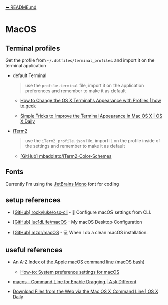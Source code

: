[⬅️ README.md](../README.md)

# MacOS

## Terminal profiles

Get the profile from `~/.dotfiles/terminal_profiles` and import it on the terminal application

- default Terminal

  > use the `profile.terminal` file, import it on the application preferences and remember to make it as default

  - [How to Change the OS X Terminal's Appearance with Profiles | how to geek](https://www.howtogeek.com/210308/how-to-change-the-os-x-terminals-appearance-with-profiles/)

  - [Simple Tricks to Improve the Terminal Appearance in Mac OS X | OS X Daily](https://osxdaily.com/2013/02/05/improve-terminal-appearance-mac-os-x/)

- [iTerm2](https://www.iterm2.com/)

  > use the `iTerm2_profile.json` file, import it on the profile inside of the settings and remember to make it as default

  - [[GitHub] mbadolato/iTerm2-Color-Schemes](https://github.com/mbadolato/iTerm2-Color-Schemes)

## Fonts

Currently I'm using the [JetBrains Mono](https://www.jetbrains.com/lp/mono/) font for coding

## setup references

- [[GitHub] rockyluke/osx-cli](https://github.com/rockyluke/osx-cli) - 🍏 Configure macOS settings from CLI.

- [[GitHub] luc1dLife/macOS](https://github.com/luc1dLife/macOS) - My macOS Desktop Configuration

- [[GitHub] mzdr/macOS](https://github.com/mzdr/macOS) - 💻 When I do a clean macOS installation.

## useful references

- [An A-Z Index of the Apple macOS command line (macOS bash)](https://ss64.com/osx/)

  - [How-to: System preference settings for macOS](https://ss64.com/osx/syntax-defaults.html)

- [macos - Command Line for Enable Dragging | Ask Different](https://apple.stackexchange.com/questions/362306/command-line-for-enable-dragging)

- [Download Files from the Web via the Mac OS X Command Line | OS X Daily](https://osxdaily.com/2007/05/11/download-files-from-the-web-via-the-os-x-command-line/)
